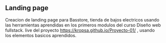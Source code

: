 ## Landing page
Creacion de landing page para Basstore, tienda de bajos electricos usando las herramientas aprendidas
en los primeros modulos del curso Diseño web fullstack.
live del proyecto https://kropsa.github.io/Proyecto-01/ , usando los elementos basicos aprendidos.
